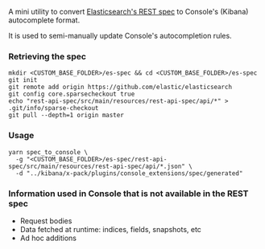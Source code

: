 A mini utility to convert [Elasticsearch's REST spec](https://github.com/elastic/elasticsearch/blob/master/rest-api-spec) to Console's (Kibana) autocomplete format.


It is used to semi-manually update Console's autocompletion rules.



### Retrieving the spec
```
mkdir <CUSTOM_BASE_FOLDER>/es-spec && cd <CUSTOM_BASE_FOLDER>/es-spec
git init
git remote add origin https://github.com/elastic/elasticsearch
git config core.sparsecheckout true
echo "rest-api-spec/src/main/resources/rest-api-spec/api/*" > .git/info/sparse-checkout
git pull --depth=1 origin master
```

### Usage
```
yarn spec_to_console \
  -g "<CUSTOM_BASE_FOLDER>/es-spec/rest-api-spec/src/main/resources/rest-api-spec/api/*.json" \
  -d "../kibana/x-pack/plugins/console_extensions/spec/generated"
```

### Information used in Console that is not available in the REST spec
* Request bodies
* Data fetched at runtime: indices, fields, snapshots, etc
* Ad hoc additions
